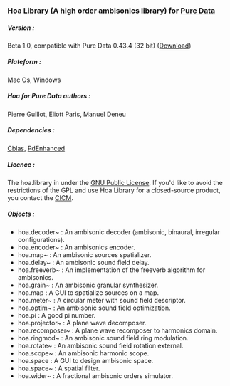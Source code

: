 ### Hoa Library (A high order ambisonics library) for <a title="Pure Data" href="http://puredata.info/" target="_blank">Pure Data </a>

##### Version :

Beta 1.0, compatible with Pure Data 0.43.4 (32 bit) (<a title="Download" href="http://www.mshparisnord.fr/hoalibrary/en/downloads/" target="_blank">Download</a>)

##### Plateform :

Mac Os, Windows

##### Hoa for Pure Data authors :

Pierre Guillot, Eliott Paris, Manuel Deneu

##### Dependencies : 

<a title="Cblas" href="http://www.netlib.org/clapack/cblas/" target="_blank">Cblas</a>, <a title="PdEnhanced" href="https://github.com/pierreguillot/PdEnhanced" target="_blank">PdEnhanced</a>

##### Licence : 

The hoa.library in under the <a title="GNU" href="http://www.gnu.org/copyleft/gpl.html" target="_blank">GNU Public License</a>. If you'd like to avoid the restrictions of the GPL and use Hoa Library for a closed-source product, you contact the <a title="CICM" href="http://cicm.mshparisnord.org/" target="_blank">CICM</a>.

##### Objects :
- hoa.decoder~ : An ambisonic decoder (ambisonic, binaural, irregular configurations).
- hoa.encoder~ : An ambisonics encoder.
- hoa.map~ : An ambisonic sources spatializer.
- hoa.delay~ : An ambisonic sound field delay.
- hoa.freeverb~ : An implementation of the freeverb algorithm for ambisonics.
- hoa.grain~ : An ambisonic granular synthesizer.
- hoa.map : A GUI to spatialize sources on a map.
- hoa.meter~ : A circular meter with sound field descriptor.
- hoa.optim~ : An ambisonic sound field optimization.
- hoa.pi : A good pi number.
- hoa.projector~ : A plane wave decomposer.
- hoa.recomposer~ : A plane wave recomposer to harmonics domain.
- hoa.ringmod~ : An ambisonic sound field ring modulation.
- hoa.rotate~ : An ambisonic sound field rotation external.
- hoa.scope~ : An ambisonic harmonic scope.
- hoa.space : A GUI to design ambisonic space.
- hoa.space~ : A spatial filter.
- hoa.wider~ : A fractional ambisonic orders simulator.

